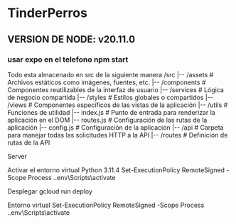 # TinderPerros


## VERSION DE NODE: v20.11.0

### usar expo en el telefono npm start

Todo esta almacenado en src de la siguiente manera 
/src 
|-- /assets # Archivos estáticos como imágenes, fuentes, etc. 
|-- /components # Componentes reutilizables de la interfaz de usuario 
|-- /services # Lógica de negocio compartida 
|-- /styles # Estilos globales o compartidos 
|-- /views # Componentes específicos de las vistas de la aplicación 
|-- /utils # Funciones de utilidad 
|-- index.js # Punto de entrada para renderizar la aplicación en el DOM 
|-- routes.js # Configuración de las rutas de la aplicación 
|-- config.js # Configuración de la aplicación 
|-- /api # Carpeta para manejar todas las solicitudes HTTP a la API 
|-- /routes # Definición de rutas de la API


Server

Activar el entorno virtual
Python 3.11.4
Set-ExecutionPolicy RemoteSigned -Scope Process
.\.env\Scripts\activate  

Desplegar 
gcloud run deploy



Entorno virtual 
Set-ExecutionPolicy RemoteSigned -Scope Process
.\.env\Scripts\activate